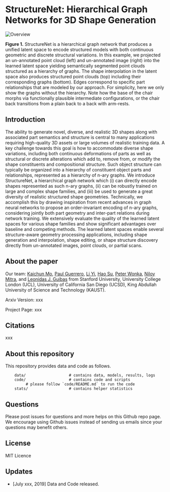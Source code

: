 # StructureNet: Hierarchical Graph Networks for 3D Shape Generation

![Overview](https://github.com/daerduoCarey/structurenet/blob/master/images/teaser.png)

**Figure 1.** StructureNet is a hierarchical graph network that produces a unified latent space to encode structured models with both continuous geometric and discrete structural variations. In this example, we projected an un-annotated point cloud (left) and un-annotated image (right) into the learned latent space yielding semantically segmented point clouds structured as a hierarchy of graphs. The shape interpolation in the latent space also produces structured point clouds (top) including their corresponding graphs (bottom). Edges correspond to specific part relationships that are modeled by our approach. For simplicity, here we only show the graphs without the hierarchy. Note how the base of the chair morphs via functionally plausible intermediate configurations, or the chair back transitions from a plain back to a back with arm-rests.

## Introduction

The ability to generate novel, diverse, and realistic 3D shapes along with associated part semantics and structure is central to many applications requiring high-quality 3D assets or large volumes of realistic training data. A key challenge towards this goal is how to accommodate diverse shape variations, including both continuous deformations of parts as well as structural or discrete alterations which add to, remove from, or modify the shape constituents and compositional structure. Such object structure can typically be organized into a hierarchy of constituent object parts and relationships, represented as a hierarchy of n-ary graphs. We introduce StructureNet, a hierarchical graph network which (i) can directly encode shapes represented as such n-ary graphs, (ii) can be robustly trained on large and complex shape families, and (iii) be used to generate a great diversity of realistic structured shape geometries. Technically, we accomplish this by drawing inspiration from recent advances in graph neural networks to propose an order-invariant encoding of n-ary graphs, considering jointly both part geometry and inter-part relations during network training. We extensively evaluate the quality of the learned latent spaces for various shape families and show significant advantages over baseline and competing methods. The learned latent spaces enable several structure-aware geometry processing applications, including shape generation and interpolation, shape editing, or shape structure discovery directly from un-annotated images, point clouds, or partial scans.

## About the paper

Our team: 
[Kaichun Mo](https://cs.stanford.edu/~kaichun),
[Paul Guerrero](http://paulguerrero.net/),
[Li Yi](https://cs.stanford.edu/~ericyi/),
[Hao Su](http://cseweb.ucsd.edu/~haosu/),
[Peter Wonka](http://peterwonka.net/),
[Niloy Mitra](http://www0.cs.ucl.ac.uk/staff/n.mitra/),
and [Leonidas J. Guibas](https://geometry.stanford.edu/member/guibas/) 
from 
Stanford University, University College London (UCL), University of California San Diego (UCSD), King Abdullah University of Science and Technology (KAUST).

Arxiv Version: xxx

Project Page: xxx

## Citations
xxx

## About this repository

This repository provides data and code as follows.


```
    data/                   # contains data, models, results, logs
    code/                   # contains code and scripts
         # please follow `code/README.md` to run the code
    stats/                  # contains helper statistics
```

## Questions

Please post issues for questions and more helps on this Github repo page. We encourage using Github issues instead of sending us emails since your questions may benefit others.

## License

MIT Licence

## Updates

* [July xxx, 2019] Data and Code released.

